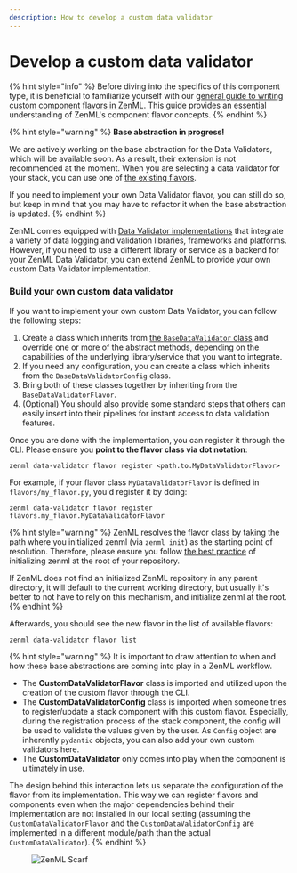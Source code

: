 ```yaml
---
description: How to develop a custom data validator
---
```


# Develop a custom data validator

{% hint style="info" %}
Before diving into the specifics of this component type, it is beneficial to familiarize yourself with our [general guide to writing custom component flavors in ZenML](../../custom-stack-solutions/implement-a-custom-stack-component.md). This guide provides an essential understanding of ZenML's component flavor concepts.
{% endhint %}

{% hint style="warning" %}
**Base abstraction in progress!**

We are actively working on the base abstraction for the Data Validators, which will be available soon. As a result, their extension is not recommended at the moment. When you are selecting a data validator for your stack, you can use one of [the existing flavors](./#data-validator-flavors).

If you need to implement your own Data Validator flavor, you can still do so, but keep in mind that you may have to refactor it when the base abstraction is updated.
{% endhint %}

ZenML comes equipped with [Data Validator implementations](./#data-validator-flavors) that integrate a variety of data logging and validation libraries, frameworks and platforms. However, if you need to use a different library or service as a backend for your ZenML Data Validator, you can extend ZenML to provide your own custom Data Validator implementation.

### Build your own custom data validator

If you want to implement your own custom Data Validator, you can follow the following steps:

1. Create a class which inherits from [the `BaseDataValidator` class](https://sdkdocs.zenml.io/latest/core\_code\_docs/core-data\_validators/#zenml.data\_validators.base\_data\_validator.BaseDataValidator) and override one or more of the abstract methods, depending on the capabilities of the underlying library/service that you want to integrate.
2. If you need any configuration, you can create a class which inherits from the `BaseDataValidatorConfig` class.
3. Bring both of these classes together by inheriting from the `BaseDataValidatorFlavor`.
4. (Optional) You should also provide some standard steps that others can easily insert into their pipelines for instant access to data validation features.

Once you are done with the implementation, you can register it through the CLI. Please ensure you **point to the flavor class via dot notation**:

```shell
zenml data-validator flavor register <path.to.MyDataValidatorFlavor>
```

For example, if your flavor class `MyDataValidatorFlavor` is defined in `flavors/my_flavor.py`, you'd register it by doing:

```shell
zenml data-validator flavor register flavors.my_flavor.MyDataValidatorFlavor
```

{% hint style="warning" %}
ZenML resolves the flavor class by taking the path where you initialized zenml (via `zenml init`) as the starting point of resolution. Therefore, please ensure you follow [the best practice](../../../user-guide/advanced-guide/best-practices/) of initializing zenml at the root of your repository.

If ZenML does not find an initialized ZenML repository in any parent directory, it will default to the current working directory, but usually it's better to not have to rely on this mechanism, and initialize zenml at the root.
{% endhint %}

Afterwards, you should see the new flavor in the list of available flavors:

```shell
zenml data-validator flavor list
```

{% hint style="warning" %}
It is important to draw attention to when and how these base abstractions are coming into play in a ZenML workflow.

* The **CustomDataValidatorFlavor** class is imported and utilized upon the creation of the custom flavor through the CLI.
* The **CustomDataValidatorConfig** class is imported when someone tries to register/update a stack component with this custom flavor. Especially, during the registration process of the stack component, the config will be used to validate the values given by the user. As `Config` object are inherently `pydantic` objects, you can also add your own custom validators here.
* The **CustomDataValidator** only comes into play when the component is ultimately in use.

The design behind this interaction lets us separate the configuration of the flavor from its implementation. This way we can register flavors and components even when the major dependencies behind their implementation are not installed in our local setting (assuming the `CustomDataValidatorFlavor` and the `CustomDataValidatorConfig` are implemented in a different module/path than the actual `CustomDataValidator`).
{% endhint %}

<figure><img src="https://static.scarf.sh/a.png?x-pxid=f0b4f458-0a54-4fcd-aa95-d5ee424815bc" alt="ZenML Scarf"><figcaption></figcaption></figure>
